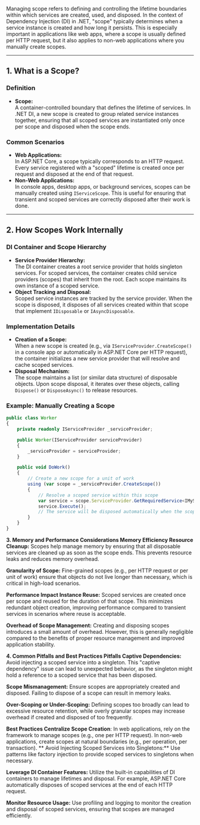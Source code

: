 Managing scope refers to defining and controlling the lifetime boundaries within which services are created, used, and disposed. In the context of Dependency Injection (DI) in .NET, "scope" typically determines when a service instance is created and how long it persists. This is especially important in applications like web apps, where a scope is usually defined per HTTP request, but it also applies to non-web applications where you manually create scopes.

---

## 1. What is a Scope?

### Definition
- **Scope:**  
  A container-controlled boundary that defines the lifetime of services. In .NET DI, a new scope is created to group related service instances together, ensuring that all scoped services are instantiated only once per scope and disposed when the scope ends.

### Common Scenarios
- **Web Applications:**  
  In ASP.NET Core, a scope typically corresponds to an HTTP request. Every service registered with a "scoped" lifetime is created once per request and disposed at the end of that request.
- **Non-Web Applications:**  
  In console apps, desktop apps, or background services, scopes can be manually created using `IServiceScope`. This is useful for ensuring that transient and scoped services are correctly disposed after their work is done.

---

## 2. How Scopes Work Internally

### DI Container and Scope Hierarchy
- **Service Provider Hierarchy:**  
  The DI container creates a root service provider that holds singleton services. For scoped services, the container creates child service providers (scopes) that inherit from the root. Each scope maintains its own instance of a scoped service.
- **Object Tracking and Disposal:**  
  Scoped service instances are tracked by the service provider. When the scope is disposed, it disposes of all services created within that scope that implement `IDisposable` or `IAsyncDisposable`.

### Implementation Details
- **Creation of a Scope:**  
  When a new scope is created (e.g., via `IServiceProvider.CreateScope()` in a console app or automatically in ASP.NET Core per HTTP request), the container initializes a new service provider that will resolve and cache scoped services.
- **Disposal Mechanism:**  
  The scope maintains a list (or similar data structure) of disposable objects. Upon scope disposal, it iterates over these objects, calling `Dispose()` or `DisposeAsync()` to release resources.

### Example: Manually Creating a Scope
```typescript
public class Worker
{
    private readonly IServiceProvider _serviceProvider;

    public Worker(IServiceProvider serviceProvider)
    {
        _serviceProvider = serviceProvider;
    }

    public void DoWork()
    {
        // Create a new scope for a unit of work
        using (var scope = _serviceProvider.CreateScope())
        {
            // Resolve a scoped service within this scope
            var service = scope.ServiceProvider.GetRequiredService<IMyScopedService>();
            service.Execute();
            // The service will be disposed automatically when the scope is disposed.
        }
    }
}
```

**3. Memory and Performance Considerations
Memory Efficiency
Resource Cleanup:**
Scopes help manage memory by ensuring that all disposable services are cleaned up as soon as the scope ends. This prevents resource leaks and reduces memory overhead.

**Granularity of Scope:**
Fine-grained scopes (e.g., per HTTP request or per unit of work) ensure that objects do not live longer than necessary, which is critical in high-load scenarios.

**Performance Impact
Instance Reuse:**
Scoped services are created once per scope and reused for the duration of that scope. This minimizes redundant object creation, improving performance compared to transient services in scenarios where reuse is acceptable.

**Overhead of Scope Management:**
Creating and disposing scopes introduces a small amount of overhead. However, this is generally negligible compared to the benefits of proper resource management and improved application stability.

**4. Common Pitfalls and Best Practices
Pitfalls
Captive Dependencies:**
Avoid injecting a scoped service into a singleton. This "captive dependency" issue can lead to unexpected behavior, as the singleton might hold a reference to a scoped service that has been disposed.

**Scope Mismanagement:**
Ensure scopes are appropriately created and disposed. Failing to dispose of a scope can result in memory leaks.

**Over-Scoping or Under-Scoping:**
Defining scopes too broadly can lead to excessive resource retention, while overly granular scopes may increase overhead if created and disposed of too frequently.

**Best Practices
Centralize Scope Creation**:
In web applications, rely on the framework to manage scopes (e.g., one per HTTP request). In non-web applications, create scopes at natural boundaries (e.g., per operation, per transaction).
**
Avoid Injecting Scoped Services into Singletons:**
Use patterns like factory injection to provide scoped services to singletons when necessary.

**Leverage DI Container Features:**
Utilize the built-in capabilities of DI containers to manage lifetimes and disposal. For example, ASP.NET Core automatically disposes of scoped services at the end of each HTTP request.

**Monitor Resource Usage:**
Use profiling and logging to monitor the creation and disposal of scoped services, ensuring that scopes are managed efficiently.